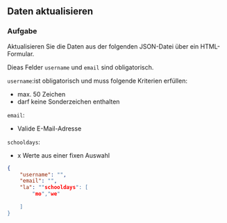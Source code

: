 ## Daten aktualisieren

### Aufgabe

Aktualisieren Sie die Daten aus der folgenden JSON-Datei über ein HTML-Formular.

Dieas Felder `username` und `email` sind obligatorisch. 

`username`:ist obligatorisch und muss folgende Kriterien erfüllen:

- max. 50 Zeichen
- darf keine Sonderzeichen enthalten

`email`:

- Valide E-Mail-Adresse

`schooldays`:

- x Werte aus einer fixen Auswahl

```json
{
	"username": "",
	"email": "",
	"la": ""schooldays": [
		"mo","we"
	
	]
}
```



<!--stackedit_data:
eyJoaXN0b3J5IjpbLTQ2MjQzNTE3MiwtMTk3MTYzNDkxLDE5OD
Y3NzEzOTBdfQ==
-->